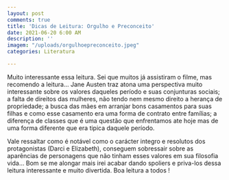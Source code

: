 ```yaml
---
layout: post
comments: true
title: 'Dicas de Leitura: Orgulho e Preconceito'
date: 2021-06-20 6:00 AM
description: ''
imagem: "/uploads/orgulhoepreconceito.jpeg"
categories: Literatura

---
```

  
Muito interessante essa leitura. Sei que muitos já assistiram o filme, mas recomendo a leitura... Jane Austen traz atona uma perspectiva muito interessante sobre os valores daqueles período e suas conjunturas sociais; a falta de direitos das mulheres, não tendo nem mesmo direito a herança de propriedade; a busca das mães em arranjar bons casamentos para suas filhas e como esse casamento era uma forma de contrato entre famílias; a diferença de classes que é uma questão que enfrentamos ate hoje mas de uma forma diferente que era tipica daquele período.  
  
Vale ressaltar como é notável como o carácter integro e resolutos dos protagonistas (Darci e Elizabeth), conseguem sobressair sobre as aparências de personagens que não tinham esses valores em sua filosofia vida... Bom se me alongar mais irei acabar dando spoliers e priva-los dessa leitura interessante e muito divertida. Boa leitura a todos !